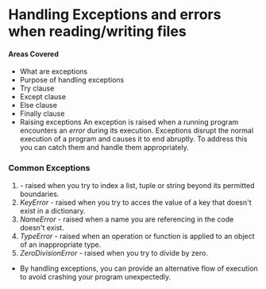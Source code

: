 # Handling Exceptions and errors when reading/writing files
#### Areas Covered
* What are exceptions
* Purpose of handling exceptions
* Try clause
* Except clause
* Else clause
* Finally clause
* Raising exceptions
An exception is raised when a running program encounters an *error* during its execution. 
Exceptions disrupt the normal execution of a program and causes it to end abruptly. To address this you can catch them and handle them appropriately.
### Common Exceptions
1. <IndexError> - raised when you try to index a list, tuple or string beyond its permitted boundaries.
2. *KeyError* - raised when you try to acces the value of a key that doesn't exist in a dictionary.
3. *NameError* - raised when a name you are referencing in the code doesn't exist.
4. *TypeError* - raised when an operation or function is applied to an object of an inappropriate type.
5. *ZeroDivisionError* - raised when you try to divide by zero.

* By handling exceptions, you can provide an alternative flow of execution to avoid crashing your program unexpectedly.

